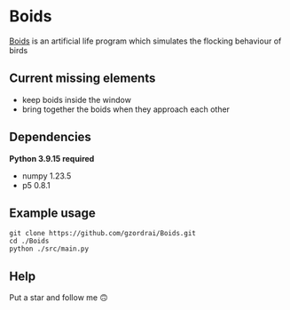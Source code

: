 # Boids
[Boids](https://fr.wikipedia.org/wiki/Boids) is an artificial life program which simulates the flocking behaviour of birds

## Current missing elements
- keep boids inside the window
- bring together the boids when they approach each other

## Dependencies
**Python 3.9.15 required**
- numpy 1.23.5
- p5 0.8.1

## Example usage
```sh-session
git clone https://github.com/gzordrai/Boids.git
cd ./Boids
python ./src/main.py
```

## Help
Put a star and follow me 🙃